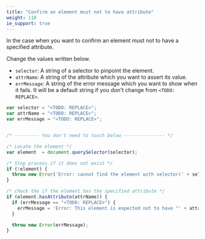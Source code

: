 ```yaml
---
title: "Confirm an element must not to have attribute"
weight: 110
ie_support: true
---
```


In the case when you want to confirm an element must not to have a specified attribute.

Change the values written below.

- `selector`: A string of a selector to pinpoint the element.
- `attrName`: A string of the attribute which you want to assert its value.
- `errMessage`: A string of the error message which you want to show when it fails. It will be a default string if you don't change from `<TODO: REPLACE>`.

```js
var selector = "<TODO: REPLACE>";
var attrName = "<TODO: REPLACE>";
var errMessage = "<TODO: REPLACE>";


/* --------- You don't need to touch below --------------- */

/* Locate the element */
var element  = document.querySelector(selector);

/* Stop process if it does not exist */
if (!element) {
  throw new Error('Error: cannot find the element with selector(' + selector + ').');
}

/* check the if the element has the specified attribute */
if (element.hasAttribute(attrName)) {
  if (errMessage == "<TODO: REPLACE>") {
    errMessage = 'Error: This element is expected not to have "' + attrName + '", but it does.';
  }

  throw new Error(errMessage);
}

```
